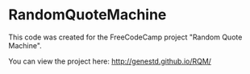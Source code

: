 # RandomQuoteMachine

This code was created for the FreeCodeCamp project "Random Quote Machine".

You can view the project here: http://genestd.github.io/RQM/

